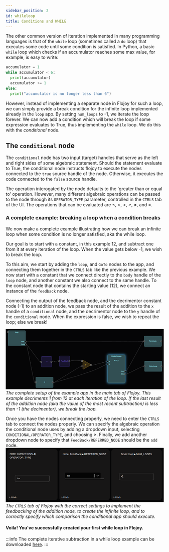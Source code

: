 ```yaml
---
sidebar_position: 2
id: whileloop
title: Conditions and WHILE
---
```


The other common version of iteration implemented in many programming languages is that of the `while` loop (sometimes called a `do` loop) that executes some code until some condition is satisfied. In Python, a basic `while` loop which checks if an accumulator reaches some max value, for example, is easy to write:

```python
accumulator = 1
while accumulator < 6:
  print(accumulator)
  accumulator += 1
else:
  print("accumulator is no longer less than 6")
```

However, instead of implementing a separate node in Flojoy for such a loop, we can simply provide a break condition for the infinite loop implemented already in the `loop` app. By setting `num_loops` to -1, we iterate the loop forever. We can now add a condition which will break the loop if some expression evaluates to True, thus implementing the `while` loop. We do this with the *conditional* node.

## The `conditional` node

The `conditional` node has two input (target) handles that serve as the left and right sides of some algebraic statement. Should the statement evaluate to True, the conditional node instructs flojoy to execute the nodes connected to the `true` source handle of the node. Otherwise, it executes the code connected to the `false` source handle.

The operation interogated by the node defaults to the 'greater than or equal to' operation. However, many different algebraic operations can be passed to the node through its `OPERATOR_TYPE` parameter, controlled in the `CTRLS` tab of the UI. The operations that can be evaluated are $\le$, $>$, $<$, $\ge$, $\neq$, and $=$.


### A complete example: breaking a loop when a condition breaks

We now make a complete example illustrating how we can break an infinite loop when some condition is no longer satisfied, aka the while loop.

Our goal is to start with a constant, in this example 12, and subtract one from it at every iteration of the loop. When the value gets below -1, we wish to break the loop.

To this aim, we start by adding the `loop`, and `GoTo` nodes to the app, and connecting them together in the `CTRLS` tab like the previous example. We now start with a constant that we connect directly to the `body` handle of the `loop` node, and another constant we also connect to the same handle. To the constant node that contains the starting value (12), we connect an instance of the `feedback` node.

Connecting the output of the feedback node, and the decrimentor constant node (-1) to an addition node, we pass the result of the addition to the `x` handle of a `conditional` node, and the decrimentor node to the `y` handle of the `conditional` node. When the expression is false, we wish to repeat the loop; else we break!

![image](/img/looping/while_conditional_app.png)
*The complete setup of the example app in the main tab of Flojoy. This example decriments 1 from 12 at each iteration of the loop. If the last result of the addition node (aka the value of the most recent subtraction) is less than -1 (the decimentor), we break the loop.*


Once you have the nodes connecting properly, we need to enter the `CTRLS` tab to connect the nodes properly. We can specify the algebraic operation the conditional node uses by adding a dropdown input, selecting `CONDITIONAL/OPERATOR_TYPE`, and choosing $\ge$. Finally, we add another dropdown node to specify that `FeedBack/REFERRED_NODE` should be the `add` node.
![image](/img/looping/while_conditional_app_ctrls.png)
*The `CTRLS` tab of Flojoy with the correct settings to implement the feedbacking of the addition node, to create the infinite loop, and to correctly specify which comparison the conditional app should execute.*
#### Voila! You've successfully created your first while loop in Flojoy.
:::info
The complete iterative subtraction in a while loop example can be downloaded [here](/apps/while_loop_conditional.txt).
:::